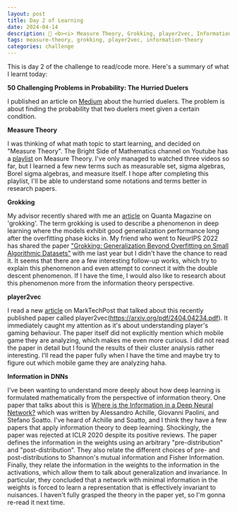```yaml
---
layout: post
title: Day 2 of Learning
date: 2024-04-14
description: 🎯 <b><i> Measure Theory, Grokking, player2vec, Information in DNNs
tags: measure-theory, grokking, player2vec, information-theory
categories: challenge
---
```


This is day 2 of the challenge to read/code more. Here's a summary of what I learnt today:

**50 Challenging Problems in Probability: The Hurried Duelers**

I published an article on [Medium](https://medium.com/@shelvia1039/50-challenging-problems-in-probability-part-26-the-hurried-duelers-28b0b4aa5d7e) about the hurried duelers. The problem is about finding the probability that two duelers meet given a certain condition.

**Measure Theory**

I was thinking of what math topic to start learning, and decided on "Measure Theory". The Bright Side of Mathematics channel on Youtube has a [playlist](https://www.youtube.com/watch?v=FtEmLexUw3Y&list=PLBh2i93oe2quIJS-j1NpbzEvQCmN00F5o) on Measure Theory. I've only managed to watched three videos so far, but I learned a few new terms such as measurable set, sigma algebras, Borel sigma algebras, and measure itself. I hope after completing this playlist, I'll be able to understand some notations and terms better in research papers.

**Grokking**

My advisor recently shared with me an [article](https://www.quantamagazine.org/how-do-machines-grok-data-20240412/) on Quanta Magazine on 'grokking'. The term grokking is used to describe a phenomenon in deep learning where the models exhibit good generalization performance long after the overfitting phase kicks in. My friend who went to NeurIPS 2022 has shared the paper ["Grokking: Generalization Beyond Overfitting on Small Algorithmic Datasets"](https://arxiv.org/pdf/2201.02177.pdf) with me last year but I didn't have the chance to read it. It seems that there are a few interesting follow-up works, which try to explain this phenomenon and even attempt to connect it with the double descent phenomenon. If I have the time, I would also like to research about this phenomenon more from the information theory perspective.

**player2vec**

I read a new [article](https://www.marktechpost.com/2024/04/13/unveiling-player-insights-a-novel-machine-learning-approach-to-understanding-gaming-behavior/) on MarkTechPost that talked about this recently published paper called player2vec(https://arxiv.org/pdf/2404.04234.pdf). It immediately caught my attention as it's about understanding player's gaming behaviour. The paper itself did not explicitly mention which mobile game they are analyzing, which makes me even more curious. I did not read the paper in detail but I found the results of their cluster analysis rather interesting. I'll read the paper fully when I have the time and maybe try to figure out which mobile game they are analyzing haha.

**Information in DNNs**

I've been wanting to understand more deeply about how deep learning is formulated mathematically from the perspective of information theory. One paper that talks about this is [Where is the Information in a Deep Neural Network?](https://arxiv.org/pdf/1905.12213.pdf) which was written by Alessandro Achille, Giovanni Paolini, and Stefano Soatto. I've heard of Achille and Soatto, and I think they have a few papers that apply information theory to deep learning. Shockingly, the paper was rejected at ICLR 2020 despite its positive reviews. The paper defines the information in the weights using an arbitrary "pre-distribution" and "post-distribution". They also relate the different choices of pre- and post-distributions to Shannon's mutual information and Fisher Information. Finally, they relate the information in the weights to the information in the activations, which allow them to talk about generalization and invariance. In particular, they concluded that a network with minimal information in the weights is forced to learn a representation that is effectively invariant to nuisances. I haven't fully grasped the theory in the paper yet, so I'm gonna re-read it next time.